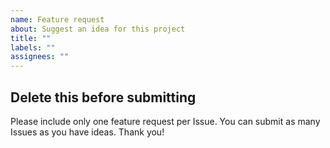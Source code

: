 ```yaml
---
name: Feature request
about: Suggest an idea for this project
title: ""
labels: ""
assignees: ""
---
```


## Delete this before submitting

Please include only one feature request per Issue. You can submit as many Issues as you have ideas. Thank you!
